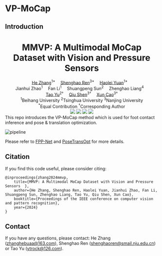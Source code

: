# VP-MoCap

## Introduction

<h1 align='Center'>MMVP: A Multimodal MoCap Dataset with Vision and Pressure Sensors</h1>
<div align='Center'>
    <a href='https://github.com/zhanghebuaa' target='_blank'>He Zhang</a><sup>1*</sup>&emsp;
    <a href='https://www.wjrzm.com' target='_blank'>Shenghao Ren</a><sup>3*</sup>&emsp;
    <a href='https://github.com/haolyuan' target='_blank'>Haolei Yuan</a><sup>1*</sup>&emsp;
    <br>
    Jianhui Zhao<sup>1</sup>&emsp;
    Fan Li<sup>1</sup>&emsp;
    Shuangpeng Sun<sup>2</sup>&emsp;
    Zhenghao Liang<sup>4</sup>&emsp;
    <br>
    <a href='https://ytrock.com' target='_blank'>Tao Yu</a><sup>2†</sup>&emsp;
    <a href='https://cite.nju.edu.cn/People/Faculty/20220722/i226168.html' target='_blank'>Qiu Shen</a><sup>3†</sup>&emsp;
    <a href='https://cite.nju.edu.cn/People/Faculty/20190621/i5054.html' target='_blank'>Xun Cao</a><sup>3†</sup>
</div>
<div align='Center'>
    <sup>1</sup>Beihang University <sup>2</sup>Tsinghua  University <sup>3</sup>Nanjing University
</div>
<div align='Center'>
    <sup>*</sup>Equal Contribution
    <sup>†</sup>Corresponding Author
</div>
<div align='Center'>
    <a href='https://metaverse-ai-lab-thu.github.io/MMVP-Dataset/'><img src='https://img.shields.io/badge/Project-Page-Green'></a>
    <a href='https://arxiv.org/abs/2403.17610'><img src='https://img.shields.io/badge/Paper-Arxiv-red'></a>
    <a href='https://youtu.be/sksAVPmlDd8'><img src='https://badges.aleen42.com/src/youtube.svg'></a>
    <a href='https://github.com/Metaverse-AI-Lab-THU/MMVP-Dataset/tree/visualizing'><img src='https://badges.aleen42.com/src/github.svg'></a>
</div>
This repo introduces the VP-MoCap method which is used for foot contact inference and pose & translation optimization.

![pipeline](https://image.wjrzm.com/i/2024/05/07/w2kceq-2.png)

Please refer to [FPP-Net](D:\Code\VP-MoCap\FPP-Net\README.md) and [PoseTransOpt](https://github.com/wjrzm/VP-MoCap/blob/main/PoseTransOpt/README.md) for more details.

## Citation

If you find this code useful, please consider citing:

```
@inproceedings{zhang2024mmvp,
    title={MMVP: A Multimodal MoCap Dataset with Vision and Pressure Sensors  },
    author={He Zhang, Shenghao Ren, Haolei Yuan, Jianhui Zhao, Fan Li, Shuangpeng Sun, Zhenghao Liang, Tao Yu, Qiu Shen, Xun Cao},
    booktitle={Proceedings of the IEEE conference on computer vision and pattern recognition},
    year={2024}
}
```

## Contact

If you have any questions, please contact: He Zhang (zhanghebuaa@163.com), Shenghao Ren (shenghaoren@smail.nju.edu.cn) or Tao Yu (ytrock@126.com).
